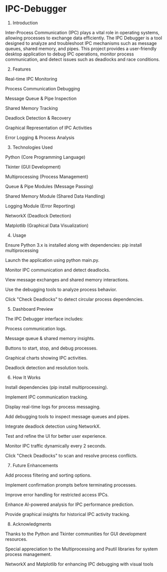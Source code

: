 # IPC-Debugger
1. Introduction

Inter-Process Communication (IPC) plays a vital role in operating systems, allowing processes to exchange data efficiently. The IPC Debugger is a tool designed to analyze and troubleshoot IPC mechanisms such as message queues, shared memory, and pipes. This project provides a user-friendly desktop application to debug IPC operations, monitor process communication, and detect issues such as deadlocks and race conditions.

2. Features

Real-time IPC Monitoring

Process Communication Debugging

Message Queue & Pipe Inspection

Shared Memory Tracking

Deadlock Detection & Recovery

Graphical Representation of IPC Activities

Error Logging & Process Analysis

3. Technologies Used

Python (Core Programming Language)

Tkinter (GUI Development)

Multiprocessing (Process Management)

Queue & Pipe Modules (Message Passing)

Shared Memory Module (Shared Data Handling)

Logging Module (Error Reporting)

NetworkX (Deadlock Detection)

Matplotlib (Graphical Data Visualization)

4. Usage

Ensure Python 3.x is installed along with dependencies: pip install multiprocessing

Launch the application using python main.py.

Monitor IPC communication and detect deadlocks.

View message exchanges and shared memory interactions.

Use the debugging tools to analyze process behavior.

Click "Check Deadlocks" to detect circular process dependencies.

5. Dashboard Preview

The IPC Debugger interface includes:

Process communication logs.

Message queue & shared memory insights.

Buttons to start, stop, and debug processes.

Graphical charts showing IPC activities.

Deadlock detection and resolution tools.

6. How It Works

Install dependencies (pip install multiprocessing).

Implement IPC communication tracking.

Display real-time logs for process messaging.

Add debugging tools to inspect message queues and pipes.

Integrate deadlock detection using NetworkX.

Test and refine the UI for better user experience.

Monitor IPC traffic dynamically every 2 seconds.

Click "Check Deadlocks" to scan and resolve process conflicts.

7. Future Enhancements

Add process filtering and sorting options.

Implement confirmation prompts before terminating processes.

Improve error handling for restricted access IPCs.

Enhance AI-powered analysis for IPC performance prediction.

Provide graphical insights for historical IPC activity tracking.

8. Acknowledgments

Thanks to the Python and Tkinter communities for GUI development resources.

Special appreciation to the Multiprocessing and Psutil libraries for system process management.

NetworkX and Matplotlib for enhancing IPC debugging with visual tools
